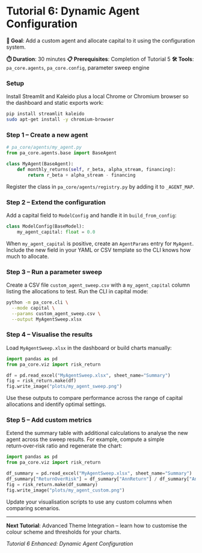 # Tutorial 6: Dynamic Agent Configuration

**🎯 Goal**: Add a custom agent and allocate capital to it using the configuration system.

**⏱️ Duration**: 30 minutes
**📋 Prerequisites**: Completion of Tutorial 5
**🛠️ Tools**: `pa_core.agents`, `pa_core.config`, parameter sweep engine

### Setup

Install Streamlit and Kaleido plus a local Chrome or Chromium browser so the dashboard and static exports work:

```bash
pip install streamlit kaleido
sudo apt-get install -y chromium-browser
```

### Step 1 – Create a new agent

```python
# pa_core/agents/my_agent.py
from pa_core.agents.base import BaseAgent

class MyAgent(BaseAgent):
    def monthly_returns(self, r_beta, alpha_stream, financing):
        return r_beta + alpha_stream - financing
```

Register the class in `pa_core/agents/registry.py` by adding it to `_AGENT_MAP`.

### Step 2 – Extend the configuration

Add a capital field to `ModelConfig` and handle it in `build_from_config`:

```python
class ModelConfig(BaseModel):
    my_agent_capital: float = 0.0
```

When `my_agent_capital` is positive, create an `AgentParams` entry for `MyAgent`.
Include the new field in your YAML or CSV template so the CLI knows how much to allocate.

### Step 3 – Run a parameter sweep

Create a CSV file `custom_agent_sweep.csv` with a `my_agent_capital` column listing the allocations to test.
Run the CLI in capital mode:

```bash
python -m pa_core.cli \
  --mode capital \
  --params custom_agent_sweep.csv \
  --output MyAgentSweep.xlsx
```

### Step 4 – Visualise the results

Load `MyAgentSweep.xlsx` in the dashboard or build charts manually:

```python
import pandas as pd
from pa_core.viz import risk_return

df = pd.read_excel("MyAgentSweep.xlsx", sheet_name="Summary")
fig = risk_return.make(df)
fig.write_image("plots/my_agent_sweep.png")
```

Use these outputs to compare performance across the range of capital allocations and identify optimal settings.

### Step 5 – Add custom metrics

Extend the summary table with additional calculations to analyse the new agent
across the sweep results. For example, compute a simple return‑over‑risk ratio
and regenerate the chart:

```python
import pandas as pd
from pa_core.viz import risk_return

df_summary = pd.read_excel("MyAgentSweep.xlsx", sheet_name="Summary")
df_summary["ReturnOverRisk"] = df_summary["AnnReturn"] / df_summary["AnnVol"]
fig = risk_return.make(df_summary)
fig.write_image("plots/my_agent_custom.png")
```

Update your visualisation scripts to use any custom columns when comparing
scenarios.

---

**Next Tutorial**: Advanced Theme Integration – learn how to customise the colour scheme and thresholds for your charts.

*Tutorial 6 Enhanced: Dynamic Agent Configuration*
